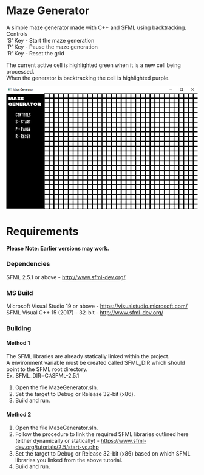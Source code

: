# Maze Generator
A simple maze generator made with C++ and SFML using backtracking.  
Controls  
'S' Key - Start the maze generation  
'P' Key - Pause the maze generation  
'R' Key - Reset the grid  

The current active cell is highlighted green when it is a new cell being processed.  
When the generator is backtracking the cell is highlighted purple.  

![maze](Screenshots/maze.gif)  
   
# Requirements
**Please Note: Earlier versions may work.**  
  
### Dependencies
SFML 2.5.1 or above - http://www.sfml-dev.org/  

### MS Build
Microsoft Visual Studio 19 or above - https://visualstudio.microsoft.com/  
SFML Visual C++ 15 (2017) - 32-bit - http://www.sfml-dev.org/  
  
### Building
#### Method 1  
The SFML libraries are already statically linked within the project.  
A environment variable must be created called SFML_DIR which should point to the SFML root directory.  
Ex. SFML_DIR=C:\SFML-2.5.1  
1. Open the file MazeGenerator.sln.
1. Set the target to Debug or Release 32-bit (x86).
1. Build and run.  
  
#### Method 2
1. Open the file MazeGenerator.sln.
1. Follow the procedure to link the required SFML libraries outlined here (either dynamically or statically) - https://www.sfml-dev.org/tutorials/2.5/start-vc.php
1. Set the target to Debug or Release 32-bit (x86) based on which SFML libraries you linked from the above tutorial.
1. Build and run.  
